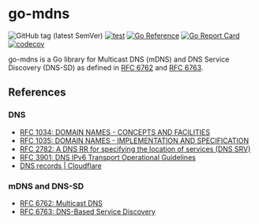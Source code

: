 # go-mdns

![GitHub tag (latest SemVer)](https://img.shields.io/github/v/tag/cybergarage/go-mdns)
[![test](https://github.com/cybergarage/go-mdns/actions/workflows/make.yml/badge.svg)](https://github.com/cybergarage/go-mdns/actions/workflows/make.yml)
[![Go Reference](https://pkg.go.dev/badge/github.com/cybergarage/go-mdns.svg)](https://pkg.go.dev/github.com/cybergarage/go-mdns)
 [![Go Report Card](https://img.shields.io/badge/go%20report-A%2B-brightgreen)](https://goreportcard.com/report/github.com/cybergarage/go-mdns) 
 [![codecov](https://codecov.io/gh/cybergarage/go-mdns/graph/badge.svg?token=OCU5V0H3OX)](https://codecov.io/gh/cybergarage/go-mdns)

go-mdns is a Go library for Multicast DNS (mDNS) and DNS Service Discovery (DNS-SD) as defined in [RFC 6762](https://www.rfc-editor.org/rfc/rfc6762) and [RFC 6763](https://www.rfc-editor.org/rfc/rfc6763).


## References

### DNS
- [RFC 1034: DOMAIN NAMES - CONCEPTS AND FACILITIES](https://www.rfc-editor.org/rfc/rfc1034)
- [RFC 1035: DOMAIN NAMES - IMPLEMENTATION AND SPECIFICATION](https://www.rfc-editor.org/rfc/rfc1035)
- [RFC 2782: A DNS RR for specifying the location of services (DNS SRV)](https://www.rfc-editor.org/rfc/rfc2782)
- [RFC 3901: DNS IPv6 Transport Operational Guidelines](https://www.rfc-editor.org/rfc/rfc3901)
- [DNS records | Cloudflare](https://www.cloudflare.com/learning/dns/dns-records/)

### mDNS and DNS-SD

- [RFC 6762: Multicast DNS](https://www.rfc-editor.org/rfc/rfc6762)
- [RFC 6763: DNS-Based Service Discovery](https://www.rfc-editor.org/rfc/rfc6763)
